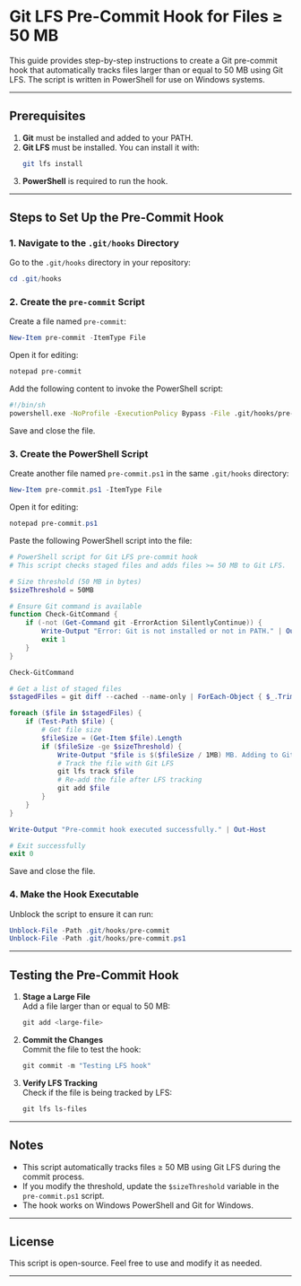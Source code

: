 # Git LFS Pre-Commit Hook for Files ≥ 50 MB

This guide provides step-by-step instructions to create a Git pre-commit hook that automatically tracks files larger than or equal to 50 MB using Git LFS. The script is written in PowerShell for use on Windows systems.

---

## Prerequisites

1. **Git** must be installed and added to your PATH.
2. **Git LFS** must be installed. You can install it with:
   ```bash
   git lfs install
   ```
3. **PowerShell** is required to run the hook.

---

## Steps to Set Up the Pre-Commit Hook

### 1. Navigate to the `.git/hooks` Directory
Go to the `.git/hooks` directory in your repository:
```powershell
cd .git/hooks
```

### 2. Create the `pre-commit` Script
Create a file named `pre-commit`:
```powershell
New-Item pre-commit -ItemType File
```

Open it for editing:
```powershell
notepad pre-commit
```

Add the following content to invoke the PowerShell script:
```bash
#!/bin/sh
powershell.exe -NoProfile -ExecutionPolicy Bypass -File .git/hooks/pre-commit.ps1
```

Save and close the file.

### 3. Create the PowerShell Script
Create another file named `pre-commit.ps1` in the same `.git/hooks` directory:
```powershell
New-Item pre-commit.ps1 -ItemType File
```

Open it for editing:
```powershell
notepad pre-commit.ps1
```

Paste the following PowerShell script into the file:

```powershell
# PowerShell script for Git LFS pre-commit hook
# This script checks staged files and adds files >= 50 MB to Git LFS.

# Size threshold (50 MB in bytes)
$sizeThreshold = 50MB

# Ensure Git command is available
function Check-GitCommand {
    if (-not (Get-Command git -ErrorAction SilentlyContinue)) {
        Write-Output "Error: Git is not installed or not in PATH." | Out-Host
        exit 1
    }
}

Check-GitCommand

# Get a list of staged files
$stagedFiles = git diff --cached --name-only | ForEach-Object { $_.Trim() }

foreach ($file in $stagedFiles) {
    if (Test-Path $file) {
        # Get file size
        $fileSize = (Get-Item $file).Length
        if ($fileSize -ge $sizeThreshold) {
            Write-Output "$file is $($fileSize / 1MB) MB. Adding to Git LFS." | Out-Host
            # Track the file with Git LFS
            git lfs track $file
            # Re-add the file after LFS tracking
            git add $file
        }
    }
}

Write-Output "Pre-commit hook executed successfully." | Out-Host

# Exit successfully
exit 0
```

Save and close the file.

### 4. Make the Hook Executable
Unblock the script to ensure it can run:
```powershell
Unblock-File -Path .git/hooks/pre-commit
Unblock-File -Path .git/hooks/pre-commit.ps1
```

---

## Testing the Pre-Commit Hook

1. **Stage a Large File**  
   Add a file larger than or equal to 50 MB:
   ```powershell
   git add <large-file>
   ```

2. **Commit the Changes**  
   Commit the file to test the hook:
   ```powershell
   git commit -m "Testing LFS hook"
   ```

3. **Verify LFS Tracking**  
   Check if the file is being tracked by LFS:
   ```powershell
   git lfs ls-files
   ```

---

## Notes

- This script automatically tracks files ≥ 50 MB using Git LFS during the commit process.
- If you modify the threshold, update the `$sizeThreshold` variable in the `pre-commit.ps1` script.
- The hook works on Windows PowerShell and Git for Windows.

---

## License
This script is open-source. Feel free to use and modify it as needed.

--- 
